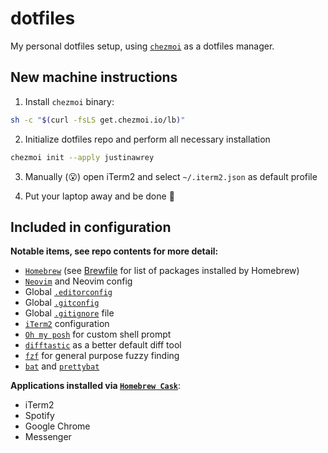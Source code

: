 # dotfiles
My personal dotfiles setup, using [`chezmoi`](https://www.chezmoi.io/) as a dotfiles manager.

## New machine instructions

1. Install `chezmoi` binary:
```bash
sh -c "$(curl -fsLS get.chezmoi.io/lb)"
```

2. Initialize dotfiles repo and perform all necessary installation
```bash
chezmoi init --apply justinawrey
```

3. Manually (:open_mouth:) open iTerm2 and select `~/.iterm2.json` as default profile

3. Put your laptop away and be done :beers:

## Included in configuration
**Notable items, see repo contents for more detail:**

* [`Homebrew`](https://brew.sh/) (see [Brewfile](./dot_Brewfile) for list of packages installed by Homebrew)
* [`Neovim`](https://neovim.io/) and Neovim config
* Global [`.editorconfig`](https://editorconfig.org/)
* Global [`.gitconfig`](https://git-scm.com/docs/git-config)
* Global [`.gitignore`](https://git-scm.com/docs/gitignore/en) file
* [`iTerm2`](https://iterm2.com/) configuration
* [`Oh my posh`](https://ohmyposh.dev/) for custom shell prompt
* [`difftastic`](https://github.com/Wilfred/difftastic) as a better default diff tool
* [`fzf`](https://github.com/junegunn/fzf) for general purpose fuzzy finding
* [`bat`](https://github.com/sharkdp/bat) and [`prettybat`](https://github.com/eth-p/bat-extras/blob/master/doc/prettybat.md)

**Applications installed via [`Homebrew Cask`](https://github.com/Homebrew/homebrew-cask)**:
* iTerm2
* Spotify
* Google Chrome
* Messenger
